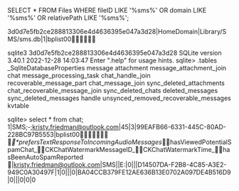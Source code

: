 SELECT * FROM Files WHERE fileID LIKE '%sms%' OR domain LIKE '%sms%' OR relativePath LIKE '%sms%';

3d0d7e5fb2ce288813306e4d4636395e047a3d28|HomeDomain|Library/SMS/sms.db|1|bplist00


sqlite3 3d0d7e5fb2ce288813306e4d4636395e047a3d28
SQLite version 3.40.1 2022-12-28 14:03:47
Enter ".help" for usage hints.
sqlite> .tables
_SqliteDatabaseProperties              message
attachment                             message_attachment_join
chat                                   message_processing_task
chat_handle_join                       recoverable_message_part
chat_message_join                      sync_deleted_attachments
chat_recoverable_message_join          sync_deleted_chats
deleted_messages                       sync_deleted_messages
handle                                 unsynced_removed_recoverable_messages
kvtable


sqlite> select * from chat;
1|SMS;-;kristy.friedman@outlook.com|45|3|99EAFB66-6331-445C-80AD-228BC97B5553|bplist00   _*prefersTextResponseToIncomingAudioMessages_hasViewedPotentialSpamChat_CKChatWatermarkMessageID_CKChatWatermarkTime_hasBeenAutoSpamReported               |kristy.friedman@outlook.com|SMS||E:|0|||D14507DA-F2B8-4C85-A3E2-949C0A30497F|1|0|||0|BA04CCB379FE12AE636B13E0702A097DE4B516D9|0|||0|0|0
